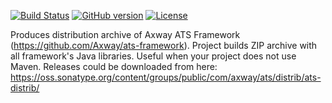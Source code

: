 [![Build Status](https://travis-ci.org/Axway/ats-distrib.svg?branch=master)](https://travis-ci.org/Axway/ats-distrib)
[![GitHub version](https://badge.fury.io/gh/Axway%2Fats-distrib.svg)](https://badge.fury.io/gh/Axway%2Fats-distrib)
[![License](https://img.shields.io/badge/License-Apache%202.0-blue.svg)](https://opensource.org/licenses/Apache-2.0)

Produces distribution archive of Axway ATS Framework (https://github.com/Axway/ats-framework). Project builds ZIP archive with all framework's Java libraries. Useful when your project does not use Maven.
Releases could be downloaded from here: https://oss.sonatype.org/content/groups/public/com/axway/ats/distrib/ats-distrib/
